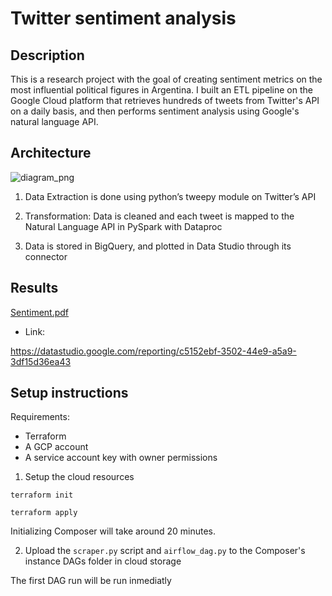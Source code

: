 # Twitter sentiment analysis

## Description

This is a research project with the goal of creating sentiment metrics on the most influential political figures in Argentina. I built an ETL pipeline on the Google Cloud platform that retrieves hundreds of tweets from Twitter's API on a daily basis, and then performs sentiment analysis using Google's natural language API.

## Architecture

![diagram_png](https://user-images.githubusercontent.com/66125885/172054167-ba6eb893-6149-4c08-994a-f72d0e7ff68b.png)


1. Data Extraction is done using python’s tweepy module on Twitter’s API

2. Transformation: Data is cleaned and each tweet is mapped to the Natural Language API in PySpark with Dataproc

3. Data is stored in BigQuery, and plotted in Data Studio through its connector


## Results

[Sentiment.pdf](https://github.com/Agustyn98/Twittter-sentiment-analysis/files/8840159/Sentiment.pdf)

- Link:

https://datastudio.google.com/reporting/c5152ebf-3502-44e9-a5a9-3df15d36ea43

## Setup instructions
Requirements:
- Terraform
- A GCP account
- A service account key with owner permissions

1. Setup the cloud resources

```
terraform init
```
```
terraform apply
```

Initializing Composer will take around 20 minutes.

2. Upload the `scraper.py` script and `airflow_dag.py` to the Composer's instance DAGs folder in cloud storage



The first DAG run will be run inmediatly
